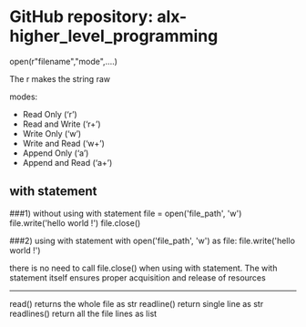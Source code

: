 # GitHub repository: alx-higher_level_programming

open(r"filename","mode",....)

The r makes the string raw

modes:

- Read Only (‘r’)
- Read and Write (‘r+’)
- Write Only (‘w’)
- Write and Read (‘w+’)
- Append Only (‘a’)
- Append and Read (‘a+’)

## with statement

###1) without using with statement
file = open('file_path', 'w')
file.write('hello world !')
file.close()

###2) using with statement
with open('file_path', 'w') as file:
    file.write('hello world !')

there is no need to call file.close() when using with statement. The with statement itself ensures proper acquisition and release of resources

--------------------------------------------------------

read() returns the whole file as str
readline() return single line as str
readlines() return all the file lines as list

